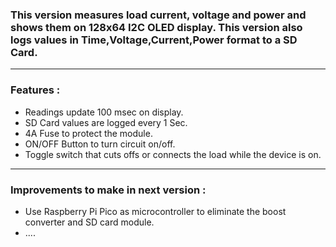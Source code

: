 ### This version measures load current, voltage and power and shows them on 128x64 I2C OLED display. This version also logs values in Time,Voltage,Current,Power format to a SD Card. 

---

### Features : 

* Readings update 100 msec on display.
* SD Card values are logged every 1 Sec. 
* 4A Fuse to protect the module.
* ON/OFF Button to turn circuit on/off.
* Toggle switch that cuts offs or connects the load while the device is on.

---

### Improvements to make in next version : 

* Use Raspberry Pi Pico as microcontroller to eliminate the boost converter and SD card module.
* ....
